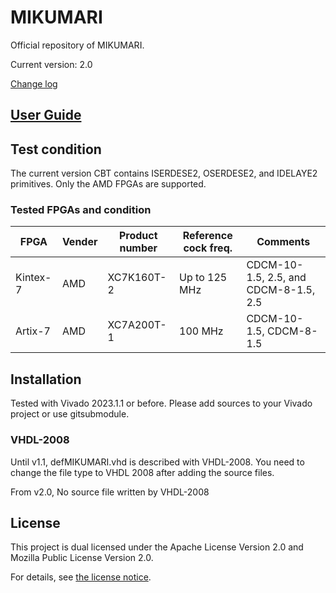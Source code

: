 # MIKUMARI
Official repository of MIKUMARI.

Current version: 2.0

[Change log](ChangeLog.md)

## [User Guide](https://ryotarohonda.github.io/ug-mikumari/)

## Test condition

The current version CBT contains ISERDESE2, OSERDESE2, and IDELAYE2 primitives. Only the AMD FPGAs are supported.

### Tested FPGAs and condition

| FPGA     | Vender | Product number | Reference cock freq. | Comments                              |
| ---      | ---    | ---            | ---                  | ---                                   |
| Kintex-7 | AMD    | XC7K160T-2     | Up to 125 MHz        | CDCM-10-1.5, 2.5, and CDCM-8-1.5, 2.5 |
| Artix-7  | AMD    | XC7A200T-1     | 100 MHz              | CDCM-10-1.5, CDCM-8-1.5               |

## Installation

Tested with Vivado 2023.1.1 or before. Please add sources to your Vivado project or use gitsubmodule.

### VHDL-2008
Until v1.1, defMIKUMARI.vhd is described with VHDL-2008. You need to change the file type to VHDL 2008 after adding the source files.

From v2.0, No source file written by VHDL-2008

## License
This project is dual licensed under the Apache License Version 2.0 and Mozilla Public License Version 2.0.

For details, see [the license notice](LICENSE.md).
